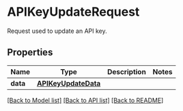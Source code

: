 # APIKeyUpdateRequest

Request used to update an API key.

## Properties
Name | Type | Description | Notes
------------ | ------------- | ------------- | -------------
**data** | [**APIKeyUpdateData**](APIKeyUpdateData.md) |  | 

[[Back to Model list]](README.md#documentation-for-models) [[Back to API list]](README.md#documentation-for-api-endpoints) [[Back to README]](README.md)


